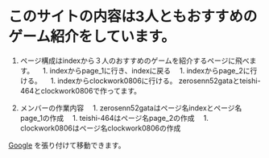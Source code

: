 # このサイトの内容は3人ともおすすめのゲーム紹介をしています。
1. ページ構成はindexから３人のおすすめのゲームを紹介するページに飛べます。
　1. indexからpage_1に行き、indexに戻る
　1. indexからpage_2に行ける。
　1. indexからclockwork0806に行ける。
zerosenn52gataとteishi-464とclockwork0806で作ってます。

1. メンバーの作業内容
　1. zerosenn52gataはページ名indexとページ名page_1の作成
　1. teishi-464はページ名page_2の作成
　1. clockwork0806はページ名clockwork0806の作成
 
[Google](https://teishi-464.github.io/web_create/index.html)
を張り付けて移動できます。
